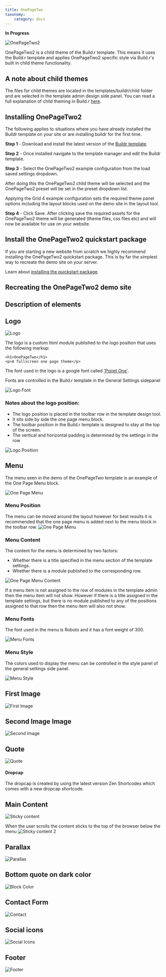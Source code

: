 ```yaml
---
title: OnePageTwo
taxonomy:
    category: docs
---
```


**In Progress**

<img src="http://www.joomlabamboo.com/images/new/onepagetwo/laptop.jpg" alt="OnePageTwo2" />

OnePageTwo2 is a child theme of the Build.r template. This means it uses the Build.r template and applies OnePageTwo2 specific style via Build.r's built in child theme functionality.

## A note about child themes
The files for child themes are located in the templates/buildr/child folder and are selected in the template admin design side panel.  You can read a full explanation of child theming in Build.r <a href="../style/using-child-themes">here</a>.


## Installing OnePageTwo2

The following applies to situations where you have already installed the Buildr template on your site or are installing buildr for the first time.

**Step 1** - Download and install the latest version of the <a href="http://www.joomlabamboo.com/downloads/template-downloads?param=buildr">Buildr template</a>.

**Step 2** - Once installed navigate to the template manager and edit the Buildr template.

**Step 3** - Select the OnePageTwo2 example configuration from the load saved settings dropdown.


After doing this the OnePageTwo2 child theme will be selected and the OnePageTwo2 preset will be set in the preset dropdown list.

Applying the Grid 4 example configuration sets the required theme panel options including the layout blocks used on the demo site in the layout tool.

**Step 4** - Click Save. After clicking save the required assets for the OnePageTwo2 theme will be generated (theme files, css files etc) and will now be available for use on your website.


## Install the OnePageTwo2 quickstart package

If you are starting a new website from scratch we highly recommend installing the OnePageTwo2 quickstart package. This is by far the simplest way to recreate the demo site on your server.

Learn about <a href="http://docs.joomlabamboo.com/getting-started/how-to-install-a-joomla-3-quickstart-package">installing the quickstart package</a>.


## Recreating the OnePageTwo2 demo site

## Description of elements


## Logo
![Logo](logo.jpg)

The logo is a custom html module published to the logo position that uses the following markup:

	<h1>OnePageTwo</h1>
	<p>A fullscreen one page theme</p>

The font used in the logo is a google font called <a href="https://www.google.com/fonts/specimen/Poiret+One">'Poiret One'</a>.

Fonts are controlled in the Build.r template in the General Settings sidepanel

![Logo Font](logo-font.png)


### Notes about the logo position:

- The logo position is placed in the toolbar row in the template design tool. 
- It sits side by side the one page menu block. 
- The toolbar position in the Build.r template is designed to stay at the top of the screen. 
- The vertical and horizontal padding is determined by the settings in the row

![Logo Position](logo-position.png)


## Menu
The menu seen in the demo of the OnePageTwo template is an example of the One Page Menu block.

![One Page Menu](one-page-menu.jpg)


### Menu Position
The menu can be moved around the layout however for best results it is recommended that the one page menu is added next to the menu block in the toolbar row.
![One Page Menu](onepage-block.png)


### Menu Content

The content for the menu is determined by two factors:

- Whether there is a title specified in the menu section of the template settings.
- Whether there is a module published to the corresponding row.

![One Page Menu Content](menu-content.png)

If a menu item is not assigned to the row of modules in the template admin then the menu item will not show. However if there is a title assigned in the template settings, but there is no module published to any of the positions assigned to that row then the menu item will also not show.


### Menu Fonts
The font used in the menu is Roboto and it has a font weight of 300.

![Menu Fonts](menu-fonts.png)

### Menu Style

The colors used to display the menu can be controlled in the style panel of the general settings side panel. 

![Menu Style](menu-style.png)

## First Image
![First Image](first-image.jpg)

## Second Image Image
![Second Image](second-image.jpg)

## Quote
![Quote](quote.png)

#### Dropcap
The dropcap is created by using the latest version Zen Shortcodes which comes with a new dropcap shortcode.



## Main Content
![Sticky content](sticky-content.jpg)

When the user scrolls the content sticks to the top of the browser below the menu
![Sticky content 2](stuck-at-top.jpg)


## Parallax

![Parallax](parallax.jpg)


## Bottom quote on dark color

![Block Color](block-color.png)


## Contact Form

![Contact](sp-quickcontact.jpg)


## Social icons

![Social Icons](social-icons.jpg)


## Footer
![Footer](footer.png)





